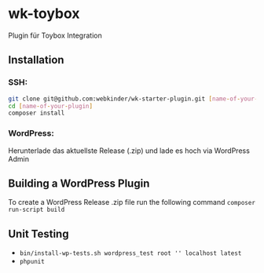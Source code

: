 # wk-toybox
Plugin für Toybox Integration

## Installation
### SSH:
```` bash
git clone git@github.com:webkinder/wk-starter-plugin.git [name-of-your-plugin]
cd [name-of-your-plugin]
composer install
````
### WordPress:
Herunterlade das aktuellste Release (.zip) und lade es hoch via WordPress Admin

## Building a WordPress Plugin
To create a WordPress Release .zip file run the following command
`composer run-script build`

## Unit Testing
- `bin/install-wp-tests.sh wordpress_test root '' localhost latest`
- `phpunit`

